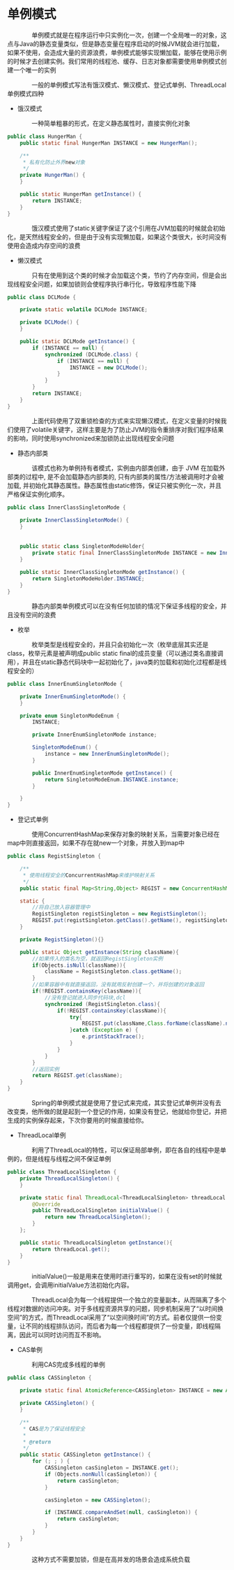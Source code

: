 # 单例模式

&emsp;&emsp;&emsp;&emsp;单例模式就是在程序运行中只实例化一次，创建一个全局唯一的对象，这点与Java的静态变量类似，但是静态变量在程序启动的时候JVM就会进行加载，如果不使用，会造成大量的资源浪费，单例模式能够实现懒加载，能够在使用示例的时候才去创建实例。我们常用的线程池、缓存、日志对象都需要使用单例模式创建一个唯一的实例

&emsp;&emsp;&emsp;&emsp;一般的单例模式写法有饿汉模式、懒汉模式、登记式单例、ThreadLocal单例模式四种

* 饿汉模式

&emsp;&emsp;&emsp;&emsp;一种简单粗暴的形式，在定义静态属性时，直接实例化对象

``` Java
public class HungerMan {
    public static final HungerMan INSTANCE = new HungerMan();

    /**
     * 私有化防止外界new对象
     */
    private HungerMan() {
    }

    public static HungerMan getInstance() {
        return INSTANCE;
    }
}
```

&emsp;&emsp;&emsp;&emsp;饿汉模式使用了static关键字保证了这个引用在JVM加载的时候就会初始化，是天然线程安全的，但是由于没有实现懒加载，如果这个类很大，长时间没有使用会造成内存空间的浪费

* 懒汉模式

&emsp;&emsp;&emsp;&emsp;只有在使用到这个类的时候才会加载这个类，节约了内存空间，但是会出现线程安全问题，如果加锁则会使程序执行串行化，导致程序性能下降

```java
public class DCLMode {

    private static volatile DCLMode INSTANCE;

    private DCLMode() {
    }

    public static DCLMode getInstance() {
        if (INSTANCE == null) {
            synchronized (DCLMode.class) {
                if (INSTANCE == null) {
                    INSTANCE = new DCLMode();
                }
            }
        }
        return INSTANCE;
    }
}
```
&emsp;&emsp;&emsp;&emsp;上面代码使用了双重锁检查的方式来实现懒汉模式，在定义变量的时候我们使用了volatile关键字，这样主要是为了防止JVM的指令重排序对我们程序结果的影响，同时使用synchronized来加锁防止出现线程安全问题

* 静态内部类

&emsp;&emsp;&emsp;&emsp;该模式也称为单例持有者模式，实例由内部类创建，由于 JVM 在加载外部类的过程中, 是不会加载静态内部类的, 只有内部类的属性/方法被调用时才会被加载, 并初始化其静态属性。静态属性由static修饰，保证只被实例化一次，并且严格保证实例化顺序。

```java
public class InnerClassSingletonMode {
    
    private InnerClassSingletonMode() {
    }
    
    
    public static class SingletonModeHolder{
        private static final InnerClassSingletonMode INSTANCE = new InnerClassSingletonMode();
    }
    
    public static InnerClassSingletonMode getInstance() {
        return SingletonModeHolder.INSTANCE;
    }
}
```

&emsp;&emsp;&emsp;&emsp;静态内部类单例模式可以在没有任何加锁的情况下保证多线程的安全，并且没有空间的浪费


* 枚举

&emsp;&emsp;&emsp;&emsp;枚举类型是线程安全的，并且只会初始化一次（枚举底层其实还是class，枚举元素是被声明成public static final的成员变量（可以通过类名直接调用），并且在static静态代码块中一起初始化了，java类的加载和初始化过程都是线程安全的）

```java
public class InnerEnumSingletonMode {

    private InnerEnumSingletonMode() {
    }

    private enum SingletonModeEnum {
        INSTANCE;

        private InnerEnumSingletonMode instance;

        SingletonModeEnum() {
            instance = new InnerEnumSingletonMode();
        }

        public InnerEnumSingletonMode getInstance() {
            return SingletonModeEnum.INSTANCE.instance;
        }

    }
}
```

* 登记式单例

&emsp;&emsp;&emsp;&emsp;使用ConcurrentHashMap来保存对象的映射关系，当需要对象已经在map中则直接返回，如果不存在就new一个对象，并放入到map中

```java
public class RegistSingleton {

    /**
     * 使用线程安全的ConcurrentHashMap来维护映射关系
     */
    public static final Map<String,Object> REGIST = new ConcurrentHashMap<String, Object>();

    static {
        //将自己放入容器管理中
        RegistSingleton registSingleton = new RegistSingleton();
        REGIST.put(registSingleton.getClass().getName(), registSingleton);
    }

    private RegistSingleton(){}

    public static Object getInstance(String className){
        //如果传入的类名为空，就返回RegistSingleton实例
        if(Objects.isNull(className)){
            className = RegistSingleton.class.getName();
        }
        //如果容器中有就直接返回，没有就用反射创建一个，并将创建的对象返回
        if(!REGIST.containsKey(className)){
            //没有登记就进入同步代码块,dcl
            synchronized (RegistSingleton.class){
                if(!REGIST.containsKey(className)){
                    try{
                        REGIST.put(className,Class.forName(className).newInstance());
                    }catch (Exception e) {
                        e.printStackTrace();
                    }
                }
            }
        }
        //返回实例
        return REGIST.get(className);
    }
}
```

 &emsp;&emsp;&emsp;&emsp;Spring的单例模式就是使用了登记式来完成，其实登记式单例并没有去改变类，他所做的就是起到一个登记的作用，如果没有登记，他就给你登记，并把生成的实例保存起来，下次你要用的时候直接给你。

* ThreadLocal单例

&emsp;&emsp;&emsp;&emsp;利用了ThreadLocal的特性，可以保证局部单例，即在各自的线程中是单例的，但是线程与线程之间不保证单例

```java
public class ThreadLocalSingleton {
    private ThreadLocalSingleton() {
    }

    private static final ThreadLocal<ThreadLocalSingleton> threadLocal = new ThreadLocal<ThreadLocalSingleton>(){
        @Override
        public ThreadLocalSingleton initialValue() {
            return new ThreadLocalSingleton();
        }
    };

    public static ThreadLocalSingleton getInstance(){
        return threadLocal.get();
    }
}
```

&emsp;&emsp;&emsp;&emsp;initialValue()一般是用来在使用时进行重写的，如果在没有set的时候就调用get，会调用initialValue方法初始化内容。

&emsp;&emsp;&emsp;&emsp;ThreadLocal会为每一个线程提供一个独立的变量副本，从而隔离了多个线程对数据的访问冲突。对于多线程资源共享的问题，同步机制采用了“以时间换空间”的方式，而ThreadLocal采用了“以空间换时间”的方式。前者仅提供一份变量，让不同的线程排队访问，而后者为每一个线程都提供了一份变量，即线程隔离，因此可以同时访问而互不影响。

* CAS单例

&emsp;&emsp;&emsp;&emsp;利用CAS完成多线程的单例

```java
public class CASSingleton {

    private static final AtomicReference<CASSingleton> INSTANCE = new AtomicReference<>();

    private CASSingleton() {
    }

    /**
     * CAS是为了保证线程安全
     *
     * @return
     */
    public static CASSingleton getInstance() {
        for (; ; ) {
            CASSingleton casSingleton = INSTANCE.get();
            if (Objects.nonNull(casSingleton)) {
                return casSingleton;
            }

            casSingleton = new CASSingleton();

            if (INSTANCE.compareAndSet(null, casSingleton)) {
                return casSingleton;
            }
        }
    }
}
```

&emsp;&emsp;&emsp;&emsp;这种方式不需要加锁，但是在高并发的场景会造成系统负载


